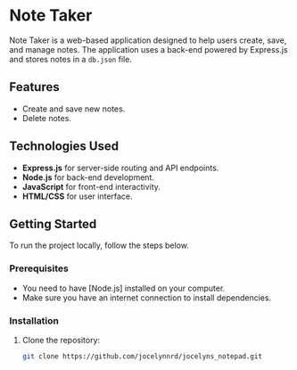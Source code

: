 # Note Taker

Note Taker is a web-based application designed to help users create, save, and manage notes. The application uses a back-end powered by Express.js and stores notes in a `db.json` file.

## Features

- Create and save new notes.
- Delete notes.

## Technologies Used

- **Express.js** for server-side routing and API endpoints.
- **Node.js** for back-end development.
- **JavaScript** for front-end interactivity.
- **HTML/CSS** for user interface.

## Getting Started

To run the project locally, follow the steps below.

### Prerequisites

- You need to have [Node.js] installed on your computer.
- Make sure you have an internet connection to install dependencies.

### Installation

1. Clone the repository:

   ```bash
   git clone https://github.com/jocelynnrd/jocelyns_notepad.git